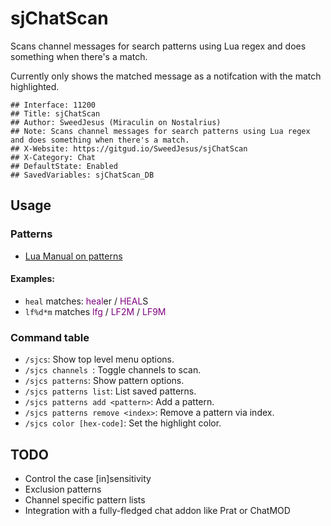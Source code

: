 # sjChatScan

Scans channel messages for search patterns using Lua regex and does something when there's a match.

Currently only shows the matched message as a notifcation with the match highlighted.

```
## Interface: 11200
## Title: sjChatScan
## Author: SweedJesus (Miraculin on Nostalrius)
## Note: Scans channel messages for search patterns using Lua regex and does something when there's a match. 
## X-Website: https://gitgud.io/SweedJesus/sjChatScan
## X-Category: Chat
## DefaultState: Enabled
## SavedVariables: sjChatScan_DB
```

## Usage

### Patterns
    
-   [Lua Manual on patterns](http://www.lua.org/manual/5.1/manual.html#5.4.1)

#### Examples:

-   `heal` matches: <font color=purple>heal</font>er / <font color=purple>HEAL</font>S
-   `lf%d*m` matches <font color=purple>lfg</font> / <font color=purple>LF2M</font> / <font color=purple>LF9M</font>

### Command table

-   `/sjcs`: Show top level menu options.
-   `/sjcs channels `:  Toggle channels to scan.
-   `/sjcs patterns`:  Show pattern options.
-   `/sjcs patterns list`:  List saved patterns.
-   `/sjcs patterns add <pattern>`:  Add a pattern.
-   `/sjcs patterns remove <index>`:  Remove a pattern via index.
-   `/sjcs color [hex-code]`:  Set the highlight color.

## TODO

-   Control the case [in]sensitivity
-   Exclusion patterns
-   Channel specific pattern lists
-   Integration with a fully-fledged chat addon like Prat or ChatMOD
